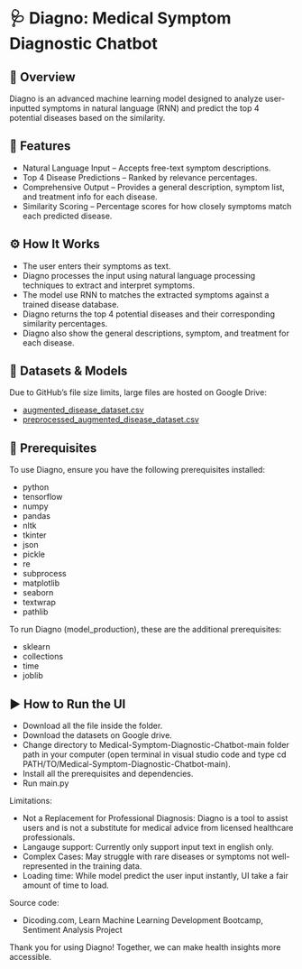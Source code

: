 # 🩺 Diagno: Medical Symptom Diagnostic Chatbot


## 🧠 Overview
Diagno is an advanced machine learning model designed to analyze user-inputted symptoms in natural language (RNN) and predict the top 4 potential diseases based on the similarity. 

## 🚀 Features
- Natural Language Input – Accepts free-text symptom descriptions.
- Top 4 Disease Predictions – Ranked by relevance percentages.
- Comprehensive Output – Provides a general description, symptom list, and treatment info for each disease.
- Similarity Scoring – Percentage scores for how closely symptoms match each predicted disease.
 
## ⚙️ How It Works
- The user enters their symptoms as text.
- Diagno processes the input using natural language processing techniques to extract and interpret symptoms.
- The model use RNN to matches the extracted symptoms against a trained disease database.
- Diagno returns the top 4 potential diseases and their corresponding similarity percentages.
- Diagno also show the general descriptions, symptom, and treatment for each disease.


## 💾 Datasets & Models
Due to GitHub’s file size limits, large files are hosted on Google Drive:

- [augmented_disease_dataset.csv](https://drive.google.com/file/d/12AqEcHYaqaRC3UBXSK2KY0mNdYwpFRSL/view?usp=drive_link)
- [preprocessed_augmented_disease_dataset.csv](https://drive.google.com/file/d/1andxggEAGof6QPGfodhtlKMOzA53vv8r/view?usp=drive_link)


## 🧰 Prerequisites
To use Diagno, ensure you have the following prerequisites installed:
- python
- tensorflow
- numpy
- pandas
- nltk
- tkinter
- json
- pickle
- re
- subprocess
- matplotlib
- seaborn
- textwrap
- pathlib

To run Diagno (model_production), these are the additional prerequisites:
- sklearn
- collections
- time
- joblib

## ▶️ How to Run the UI
- Download all the file inside the folder.
- Download the datasets on Google drive.
- Change directory to Medical-Symptom-Diagnostic-Chatbot-main folder path in your computer (open terminal in visual studio code and type cd PATH/TO/Medical-Symptom-Diagnostic-Chatbot-main).
- Install all the prerequisites and dependencies.
- Run main.py

Limitations:
- Not a Replacement for Professional Diagnosis: Diagno is a tool to assist users and is not a substitute for medical advice from licensed healthcare professionals.
- Langauge support: Currently only support input text in english only.
- Complex Cases: May struggle with rare diseases or symptoms not well-represented in the training data.
- Loading time: While model predict the user input instantly, UI take a fair amount of time to load.

Source code:
- Dicoding.com, Learn Machine Learning Development Bootcamp, Sentiment Analysis Project


Thank you for using Diagno! Together, we can make health insights more accessible.
